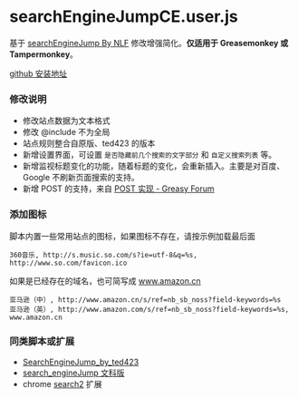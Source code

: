 searchEngineJumpCE.user.js
===========================

基于 [searchEngineJump By NLF](http://userscripts.org/scripts/show/84970) 修改增强简化。**仅适用于 Greasemonkey 或 Tampermonkey**。

[github 安装地址](https://raw.githubusercontent.com/ywzhaiqi/userscript/master/searchEngineJumpCE/searchEngineJumpCE.user.js)

### 修改说明

- 修改站点数据为文本格式
- 修改 @include 不为全局
- 站点规则整合自原版、ted423 的版本
- 新增设置界面，可设置 `是否隐藏前几个搜索的文字部分` 和 `自定义搜索列表` 等。
- 新增监视标题变化的功能，随着标题的变化，会重新插入。主要是对百度、Google 不刷新页面搜索的支持。
- 新增 POST 的支持，来自 [POST 实现 - Greasy Forum](https://greasyfork.org/forum/discussion/1490/post-%E5%AE%9E%E7%8E%B0)

### 添加图标

脚本内置一些常用站点的图标，如果图标不存在，请按示例加载最后面

    360音乐, http://s.music.so.com/s?ie=utf-8&q=%s, http://www.so.com/favicon.ico

如果是已经存在的域名，也可简写成 www.amazon.cn

	亚马逊（中）, http://www.amazon.cn/s/ref=nb_sb_noss?field-keywords=%s
	亚马逊（英）, http://www.amazon.com/s/ref=nb_sb_noss?field-keywords=%s, www.amazon.cn

### 同类脚本或扩展

- [SearchEngineJump_by_ted423](https://greasyfork.org/scripts/213-searchenginejump-by-ted423)
- [search_engineJump 文科版](https://greasyfork.org/scripts/2739-search-enginejump)
- chrome [search2](https://chrome.google.com/webstore/detail/godjlopkhiadfppdjhbekbppchinkmpi) 扩展